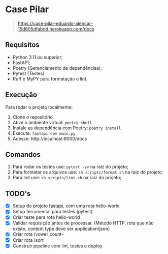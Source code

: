 # Case Pilar
> https://case-pilar-eduardo-alencar-15d805dfabdd.herokuapp.com/docs

## Requisitos
- Python 3.11 ou superior;
- FastAPI;
- Poetry (Gerenciamento de dependências);
- Pytest (Testes)
- Ruff e MyPY para formatação e lint.

## Execução

Para rodar o projeto localmente:

1. Clone o repositório
2. Ative o ambiente virtual: `poetry shell`
3. Instale as dependência com Poetry: `poetry install`
4. Execute: `fastapi dev main.py` 
5. Acesse: http://localhost:8000/docs

## Comandos

1. Para rodar os testes use: `pytest -vv` na raiz do projeto;
2. Para formatar os arquivos use: `sh scripts/format.sh` na raiz do projeto;
3. Para lint use: `sh scripts/lint.sh` na raiz do projeto;

## TODO's

- [x] Setup do projeto fastapi, com uma rota hello-world 
- [x] Setup ferramental para testes (pytest)
- [x] Criar teste para rota hello-world
- [x] Validar requisição antes de processar. (Método HTTP, rota que não existe, content type deve ser application/json)
- [x] Criar rota /vowel_count- 
- [x] Criar rota /sort 
- [x] Construir pipeline com lint, testes e deploy 
